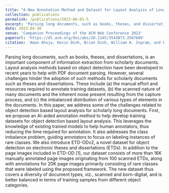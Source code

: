 ```yaml
---
title: "A New Annotation Method and Dataset for Layout Analysis of Long Documents"
collection: publications
permalink: /publications/2023-06-01-5
excerpt: 'Parsing long documents, such as books, theses, and dissertations, is an important component of information extraction from scholarly documents....'
date: 2023-04-30
venue: 'Companion Proceedings of the ACM Web Conference 2023'
paperurl: 'https://dl.acm.org/doi/abs/10.1145/3543873.3587609'
citation: 'Aman Ahuja, Kevin Dinh, Brian Dinh, William A. Ingram, and Edward Fox. 2023. A New Annotation Method and Dataset for Layout Analysis of Long Documents. In Companion Proceedings of the ACM Web Conference 2023 (WWW '23 Companion). Association for Computing Machinery, New York, NY, USA, 834–842.'
---
```

Parsing long documents, such as books, theses, and dissertations, is an important component of information extraction from scholarly documents. Layout analysis methods based on object detection have been developed in recent years to help with PDF document parsing. However, several challenges hinder the adoption of such methods for scholarly documents such as theses and dissertations. These include (a) the manual effort and resources required to annotate training datasets, (b) the scanned nature of many documents and the inherent noise present resulting from the capture process, and (c) the imbalanced distribution of various types of elements in the documents. In this paper, we address some of the challenges related to object detection based layout analysis for scholarly long documents. First, we propose an AI-aided annotation method to help develop training datasets for object detection based layout analysis. This leverages the knowledge of existing trained models to help human annotators, thus reducing the time required for annotation. It also addresses the class imbalance problem, guiding annotators to focus on labeling instances of rare classes. We also introduce ETD-ODv2, a novel dataset for object detection on electronic theses and dissertations (ETDs). In addition to the page images included in ETD-OD [1], our dataset consists of more than 16K manually annotated page images originating from 100 scanned ETDs, along with annotations for 20K page images primarily consisting of rare classes that were labeled using the proposed framework. The new dataset thus covers a diversity of document types, viz., scanned and born-digital, and is better balanced in terms of training samples from different object categories.